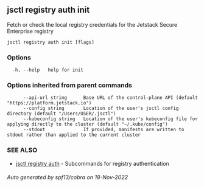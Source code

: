 ## jsctl registry auth init

Fetch or check the local registry credentials for the Jetstack Secure Enterprise registry

```
jsctl registry auth init [flags]
```

### Options

```
  -h, --help   help for init
```

### Options inherited from parent commands

```
      --api-url string      Base URL of the control-plane API (default "https://platform.jetstack.io")
      --config string       Location of the user's jsctl config directory (default "/Users/USER/.jsctl")
      --kubeconfig string   Location of the user's kubeconfig file for applying directly to the cluster (default "~/.kube/config")
      --stdout              If provided, manifests are written to stdout rather than applied to the current cluster
```

### SEE ALSO

* [jsctl registry auth](jsctl_registry_auth.md)	 - Subcommands for registry authentication

###### Auto generated by spf13/cobra on 18-Nov-2022
